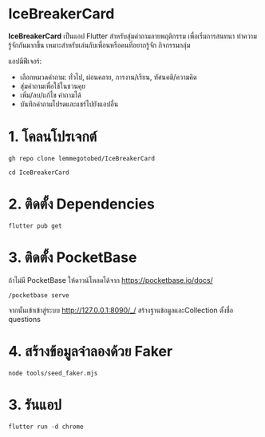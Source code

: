 # IceBreakerCard

**IceBreakerCard** เป็นแอป Flutter สำหรับสุ่มคำถามลายพฤติกรรม เพื่อเริ่มการสนทนา ทำความรู้จักกันมากขึ้น เหมาะสำหรับเล่นกับเพื่อนหรือคนที่อยากรู้จัก กิจกรรมกลุ่ม

แอปมีฟีเจอร์:  
- เลือกหมวดคำถาม: ทั่วไป, ผ่อนคลาย, การงาน/เรียน, ทัศนคติ/ความคิด  
- สุ่มคำถามเพื่อใช้ในชวนคุย
- เพิ่ม/ลบ/แก้ไข คำถามได้
- บันทึกคำถามโปรดและแชร์ไปยังแอปอื่น  


# 1. โคลนโปรเจกต์

<pre><code>gh repo clone lemmegotobed/IceBreakerCard</code></pre>
<pre><code>cd IceBreakerCard</code></pre>

# 2. ติดตั้ง Dependencies

<pre><code>flutter pub get</code></pre>

# 3. ติดตั้ง PocketBase  

ถ้าไม่มี PocketBase ให้ดาวน์โหลดได้จาก https://pocketbase.io/docs/

<pre><code>/pocketbase serve</code></pre>

จากนั้นเข้าเข้าสู่ระบบ http://127.0.0.1:8090/_/ สร้างฐานข้อมูลและCollection ตั้งชื่อ questions

# 4. สร้างข้อมูลจำลองด้วย Faker

<pre><code>node tools/seed_faker.mjs </code></pre>

# 3. รันแอป

<pre><code>flutter run -d chrome</code></pre>
